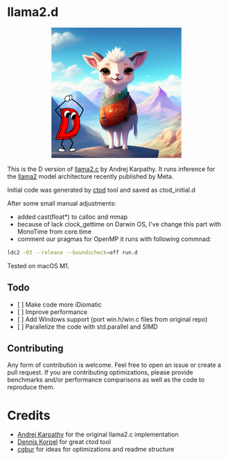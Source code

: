 # llama2.d
<p align="center">
  <img src="assets/llama_and_dman.png" width="300" height="300" alt="Cute Llama">
</p>

This is the D version of [llama2.c](https://github.com/karpathy/llama2.c) by
Andrej Karpathy. It runs inference for the
[llama2](https://github.com/facebookresearch/llama) model architecture recently
published by Meta.

Initial code was generated by [ctod](https://github.com/dkorpel/ctod) tool and saved as ctod_initial.d

After some small manual adjustments:
- added cast(float*) to calloc and mmap
- because of lack clock_gettime on Darwin OS, I've change this part with MonoTime from core.time
- comment our pragmas for OpenMP
it runs with following commnad:
```sh
ldc2 -O3 --release --boundscheck=off run.d
```

Tested on macOS M1.

## Todo

- \[ \] Make code more iDiomatic
- \[ \] Improve performance
- \[ \] Add Windows support (port win.h/win.c files from original repo)
- \[ \] Parallelize the code with std.parallel and SIMD

## Contributing

Any form of contribution is welcome. Feel free to open an issue or create a
pull request. If you are contributing optimizations, please provide benchmarks
and/or performance comparisons as well as the code to reproduce them.

# Credits
- [Andrej Karpathy](https://github.com/karpathy) for the original llama2.c
  implementation
- [Dennis Korpel](https://github.com/dkorpel/ctod) for great ctod tool
- [cgbur](https://github.com/cgbur/llama2.zig/) for ideas for optimizations and readme structure
